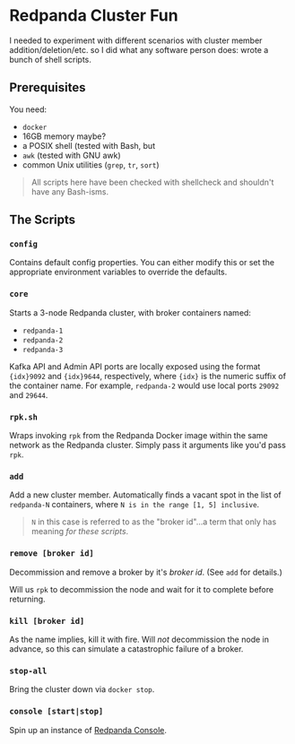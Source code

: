 # Redpanda Cluster Fun

I needed to experiment with different scenarios with cluster member
addition/deletion/etc. so I did what any software person does: wrote a
bunch of shell scripts.

## Prerequisites

You need:
 - `docker`
 - 16GB memory maybe?
 - a POSIX shell (tested with Bash, but
 - `awk` (tested with GNU awk)
 - common Unix utilities (`grep`, `tr`, `sort`)

> All scripts here have been checked with shellcheck and shouldn't
> have any Bash-isms.

## The Scripts

### `config`

Contains default config properties. You can either modify this or set
the appropriate environment variables to override the defaults.

### `core`

Starts a 3-node Redpanda cluster, with broker containers named:
  - `redpanda-1`
  - `redpanda-2`
  - `redpanda-3`

Kafka API and Admin API ports are locally exposed using the format
`{idx}9092` and `{idx}9644`, respectively, where `{idx}` is the
numeric suffix of the container name. For example, `redpanda-2` would
use local ports `29092` and `29644`.

### `rpk.sh`

Wraps invoking `rpk` from the Redpanda Docker image within the same
network as the Redpanda cluster. Simply pass it arguments like you'd
pass `rpk`.

### `add`

Add a new cluster member. Automatically finds a vacant spot in the
list of `redpanda-N` containers, where `N is in the range [1, 5]
inclusive`.

> `N` in this case is referred to as the "broker id"...a term that
> only has meaning _for these scripts_.

### `remove [broker id]`

Decommission and remove a broker by it's _broker id_. (See `add` for details.)

Will us `rpk` to decommission the node and wait for it to complete
before returning.

### `kill [broker id]`

As the name implies, kill it with fire. Will *not* decommission the
node in advance, so this can simulate a catastrophic failure of a
broker.

### `stop-all`

Bring the cluster down via `docker stop`.

### `console [start|stop]`

Spin up an instance of [Redpanda Console](https://docs.redpanda.com/current/reference/console/).
